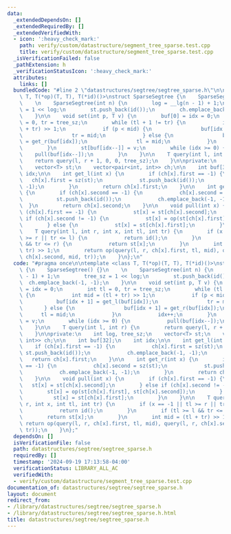 ```yaml
---
data:
  _extendedDependsOn: []
  _extendedRequiredBy: []
  _extendedVerifiedWith:
  - icon: ':heavy_check_mark:'
    path: verify/custom/datastructure/segment_tree_sparse.test.cpp
    title: verify/custom/datastructure/segment_tree_sparse.test.cpp
  _isVerificationFailed: false
  _pathExtension: h
  _verificationStatusIcon: ':heavy_check_mark:'
  attributes:
    links: []
  bundledCode: "#line 2 \"datastructures/segtree/segtree_sparse.h\"\n\ntemplate <class\
    \ T, T(*op)(T, T), T(*id)()>\nstruct SparseSegtree {\n    SparseSegtree() {}\n\
    \    \n    SparseSegtree(int n) {\n        log = __lg(n - 1) + 1;\n        tree_sz\
    \ = 1 << log;\n        st.push_back(id());\n        ch.emplace_back(-1, -1);\n\
    \    }\n\n    void set(int p, T v) {\n        buf[0] = idx = 0;\n        int tl\
    \ = 0, tr = tree_sz;\n        while (tl + 1 != tr) {\n            int mid = (tl\
    \ + tr) >> 1;\n            if (p < mid) {\n                buf[idx + 1] = get_l(buf[idx]);\n\
    \                tr = mid;\n            } else {\n                buf[idx + 1]\
    \ = get_r(buf[idx]);\n                tl = mid;\n            }\n            idx++;\n\
    \        }\n        st[buf[idx--]] = v;\n        while (idx >= 0) {\n        \
    \    pull(buf[idx--]);\n        }\n    }\n\n    T query(int l, int r) {\n    \
    \    return query(l, r + 1, 0, 0, tree_sz);\n    }\n\nprivate:\n    int log, tree_sz;\n\
    \    vector<T> st;\n    vector<pair<int, int>> ch;\n\n    int buf[32];\n    int\
    \ idx;\n\n    int get_l(int x) {\n        if (ch[x].first == -1) {\n         \
    \   ch[x].first = sz(st);\n            st.push_back(id());\n            ch.emplace_back(-1,\
    \ -1);\n        }\n        return ch[x].first;\n    }\n\n    int get_r(int x)\
    \ {\n        if (ch[x].second == -1) {\n            ch[x].second = sz(st);\n \
    \           st.push_back(id());\n            ch.emplace_back(-1, -1);\n      \
    \  }\n        return ch[x].second;\n    }\n\n    void pull(int x) {\n        if\
    \ (ch[x].first == -1) {\n            st[x] = st[ch[x].second];\n        } else\
    \ if (ch[x].second != -1) {\n            st[x] = op(st[ch[x].first], st[ch[x].second]);\n\
    \        } else {\n            st[x] = st[ch[x].first];\n        }\n    }\n\n\
    \    T query(int l, int r, int x, int tl, int tr) {\n        if (x == -1 || tl\
    \ >= r || tr <= l) {\n            return id();\n        }\n        if (tl >= l\
    \ && tr <= r) {\n            return st[x];\n        }\n        int mid = (tl +\
    \ tr) >> 1;\n        return op(query(l, r, ch[x].first, tl, mid), query(l, r,\
    \ ch[x].second, mid, tr));\n    }\n};\n"
  code: "#pragma once\n\ntemplate <class T, T(*op)(T, T), T(*id)()>\nstruct SparseSegtree\
    \ {\n    SparseSegtree() {}\n    \n    SparseSegtree(int n) {\n        log = __lg(n\
    \ - 1) + 1;\n        tree_sz = 1 << log;\n        st.push_back(id());\n      \
    \  ch.emplace_back(-1, -1);\n    }\n\n    void set(int p, T v) {\n        buf[0]\
    \ = idx = 0;\n        int tl = 0, tr = tree_sz;\n        while (tl + 1 != tr)\
    \ {\n            int mid = (tl + tr) >> 1;\n            if (p < mid) {\n     \
    \           buf[idx + 1] = get_l(buf[idx]);\n                tr = mid;\n     \
    \       } else {\n                buf[idx + 1] = get_r(buf[idx]);\n          \
    \      tl = mid;\n            }\n            idx++;\n        }\n        st[buf[idx--]]\
    \ = v;\n        while (idx >= 0) {\n            pull(buf[idx--]);\n        }\n\
    \    }\n\n    T query(int l, int r) {\n        return query(l, r + 1, 0, 0, tree_sz);\n\
    \    }\n\nprivate:\n    int log, tree_sz;\n    vector<T> st;\n    vector<pair<int,\
    \ int>> ch;\n\n    int buf[32];\n    int idx;\n\n    int get_l(int x) {\n    \
    \    if (ch[x].first == -1) {\n            ch[x].first = sz(st);\n           \
    \ st.push_back(id());\n            ch.emplace_back(-1, -1);\n        }\n     \
    \   return ch[x].first;\n    }\n\n    int get_r(int x) {\n        if (ch[x].second\
    \ == -1) {\n            ch[x].second = sz(st);\n            st.push_back(id());\n\
    \            ch.emplace_back(-1, -1);\n        }\n        return ch[x].second;\n\
    \    }\n\n    void pull(int x) {\n        if (ch[x].first == -1) {\n         \
    \   st[x] = st[ch[x].second];\n        } else if (ch[x].second != -1) {\n    \
    \        st[x] = op(st[ch[x].first], st[ch[x].second]);\n        } else {\n  \
    \          st[x] = st[ch[x].first];\n        }\n    }\n\n    T query(int l, int\
    \ r, int x, int tl, int tr) {\n        if (x == -1 || tl >= r || tr <= l) {\n\
    \            return id();\n        }\n        if (tl >= l && tr <= r) {\n    \
    \        return st[x];\n        }\n        int mid = (tl + tr) >> 1;\n       \
    \ return op(query(l, r, ch[x].first, tl, mid), query(l, r, ch[x].second, mid,\
    \ tr));\n    }\n};"
  dependsOn: []
  isVerificationFile: false
  path: datastructures/segtree/segtree_sparse.h
  requiredBy: []
  timestamp: '2024-09-19 17:13:58-04:00'
  verificationStatus: LIBRARY_ALL_AC
  verifiedWith:
  - verify/custom/datastructure/segment_tree_sparse.test.cpp
documentation_of: datastructures/segtree/segtree_sparse.h
layout: document
redirect_from:
- /library/datastructures/segtree/segtree_sparse.h
- /library/datastructures/segtree/segtree_sparse.h.html
title: datastructures/segtree/segtree_sparse.h
---
```

